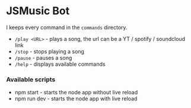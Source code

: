 # JSMusic Bot

I keeps every command in the `commands` directory.

- `/play <URL>` - plays a song, the url can be a YT / spotify / soundcloud link
- `/stop` - stops playing a song
- `/pause` - pauses a song
- `/help` - displays available commands

### Available scripts

- npm start - starts the node app without live reload
- npm run dev - starts the node app with live reload

